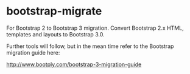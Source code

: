 bootstrap-migrate
=================

For Bootstrap 2 to Bootstrap 3 migration. Convert Bootstrap 2.x HTML, templates and layouts to Bootstrap 3.0.

Further tools will follow, but in the mean time refer to the Bootstrap migration guide here: 

http://www.bootply.com/bootstrap-3-migration-guide
